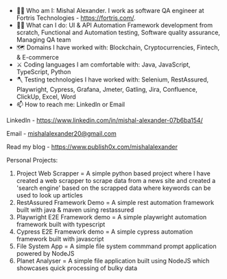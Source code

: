 - 👨‍💼 Who am I: Mishal Alexander. I work as software QA engineer at Fortris Technologies - https://fortris.com/.
- 🧑‍🏭 What can I do: UI & API Automation Framework development from scratch, Functional and Automation testing, Software quality assurance, Managing QA team
- 🗺️ Domains I have worked with: Blockchain, Cryptocurrencies, Fintech, & E-commerce
- ⚔️ Coding languages I am comfortable with: Java, JavaScript, TypeScript, Python
- 🪓 Testing technologies I have worked with: Selenium, RestAssured, Playwright, Cypress, Grafana, Jmeter, Gatling, Jira, Confluence, ClickUp, Excel, Word
- 📫 How to reach me: LinkedIn or Email

LinkedIn - https://www.linkedin.com/in/mishal-alexander-07b6ba154/

Email - mishalalexander20@gmail.com

Read my blog - https://www.publish0x.com/mishalalexander

Personal Projects: 
1. Project Web Scrapper = A simple python based project where I have created a web scrapper to scrape data from a news site and created a 'search engine' based on the scrapped data where keywords can be used to look up articles
2. RestAssured Framework Demo = A simple rest automation framework built with java & maven using restassured
3. Playwright E2E Framework demo = A simple playwright automation framework built with typescript
4. Cypress E2E Framework demo = A simple cypress automation framework built with javascript
5. File System App = A simple file system commmand prompt application powered by NodeJS
6. Planet Analyser = A simple file application built using NodeJS which showcases quick processing of bulky data
<!---
mishalalex/mishalalex is a ✨ special ✨ repository because its `README.md` (this file) appears on your GitHub profile.
You can click the Preview link to take a look at your changes.
--->
